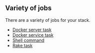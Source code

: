 <!-- usedin: [ _legacy_docker/AddOns] - post: -->


## Variety of jobs

There are a variety of jobs for your stack.

*   [Docker server task](/stack-add-ins/server-task)
*   [Docker service task](/stack-add-ins/service-task)
*   [Shell command](/stack-add-ins/shell)
*   [Rake task](/stack-add-ins/rake-task)

